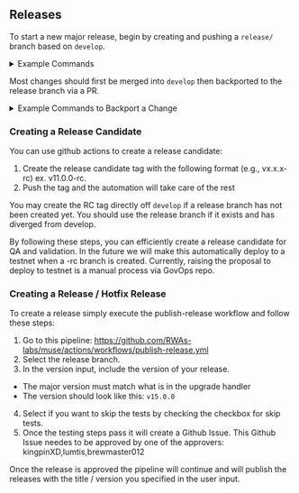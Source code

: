 ## Releases

To start a new major release, begin by creating and pushing a `release/` branch based on `develop`.

<details>
<summary>Example Commands</summary>

```bash
git fetch
git checkout -b release/v15 origin/develop
git push origin release/v15
```

</details>

Most changes should first be merged into `develop` then backported to the release branch via a PR.

<details>
<summary>Example Commands to Backport a Change</summary>

```bash
git fetch
git checkout -b my-backport-branch origin/release/v15
git cherry-pick <commit SHA from develop>
git push origin my-backport-branch
```

</details>

### Creating a Release Candidate
You can use github actions to create a release candidate:
1) Create the release candidate tag with the following format (e.g., vx.x.x-rc) ex. v11.0.0-rc.
2) Push the tag and the automation will take care of the rest

You may create the RC tag directly off `develop` if a release branch has not been created yet. You should use the release branch if it exists and has diverged from develop.

By following these steps, you can efficiently create a release candidate for QA and validation. In the future we will make this automatically deploy to a testnet when a -rc branch is created.
Currently, raising the proposal to deploy to testnet is a manual process via GovOps repo.

### Creating a Release / Hotfix Release

To create a release simply execute the publish-release workflow and follow these steps:

1) Go to this pipeline: https://github.com/RWAs-labs/muse/actions/workflows/publish-release.yml
2) Select the release branch.
3) In the version input, include the version of your release.
- The major version must match what is in the upgrade handler
- The version should look like this: `v15.0.0`
4) Select if you want to skip the tests by checking the checkbox for skip tests.
5) Once the testing steps pass it will create a Github Issue. This Github Issue needes to be approved by one of the approvers: kingpinXD,lumtis,brewmaster012

Once the release is approved the pipeline will continue and will publish the releases with the title / version you specified in the user input.
